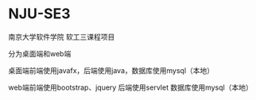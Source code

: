 # NJU-SE3
南京大学软件学院 软工三课程项目

分为桌面端和web端

桌面端前端使用javafx，后端使用java，数据库使用mysql（本地）

web端前端使用bootstrap、jquery
后端使用servlet
数据库使用mysql（本地）
